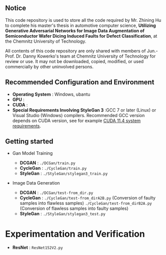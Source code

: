 ## Notice

This code repository is used to store all the code required by Mr. Zhining Hu to complete his master's thesis in automotive computer science, **Utilizing Generative Adversarial Networks for Image Data Augmentation of Semiconductor Wafer Dicing Induced Faults for Defect Classification**, at the Chemnitz University of Technology.

All contents of this code repository are only shared with members of Jun.-Prof. Dr. Danny Kowerko's team at Chemnitz University of Technology for review or use. It may not be downloaded, copied, modified, or used commercially by other uninvolved persons.

## Recommended Configuration and Environment
* **Operating System** : Windows, ubantu
* **GPU** :
* **CUDA** :
* **Special Requirements Involving StyleGan 3** :GCC 7 or later (Linux) or Visual Studio (Windows) compilers.  Recommended GCC version depends on CUDA version, see for example [CUDA 11.4 system requirements](https://docs.nvidia.com/cuda/archive/11.4.1/cuda-installation-guide-linux/index.html#system-requirements).


## Getting started
* Gan Model Training
  - **DCGAN** : `./DCGan/train.py`
  - **CycleGan** : `./CycleGan/train.py`
  - **StyleGan** : `./StyleGan/stylegan3_train.py`

* Image Data Generation
  - **DCGAN** : `./DCGan/test-from_dir.py`
  - **CycleGan** : `./CycleGan/test-from_dirA2B.py` (Conversion of faulty samples into flawless samples)
                   `./CycleGan/test-from_dirB2A.py` (Conversion of flawless samples into faulty samples)
  - **StyleGan** : `./StyleGan/stylegan3_test.py`

# Experimentation and Verification
  - **ResNet** : `ResNet152V2.py`
